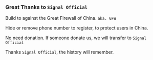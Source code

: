### Great Thanks to `Signal Official`

Build to against the Great Firewall of China. `aka. GFW`

Hide or remove phone number to register, to protect users in China.

No need donation. If someone donate us, we will transfer to `Signal Official`

Thanks `Signal Official`, the history will remember.
